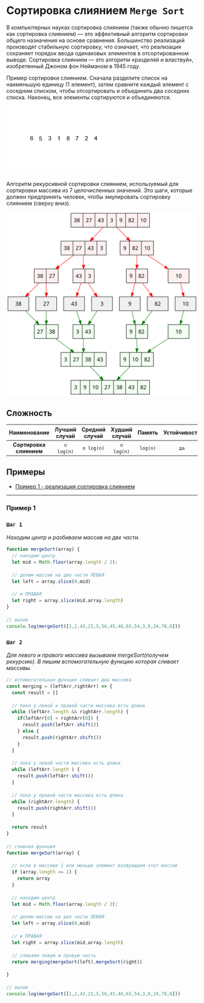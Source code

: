 # Сортировка слиянием `Merge Sort`

В компьютерных науках сортировка слиянием (также обычно пишется как сортировка слиянием) — это эффективный алгоритм сортировки общего назначения на основе сравнения. Большинство реализаций производят стабильную сортировку, что означает, что реализация сохраняет порядок ввода одинаковых элементов в отсортированном выводе. Сортировка слиянием — это алгоритм «разделяй и властвуй», изобретенный Джоном фон Нейманом в 1945 году.

Пример сортировки слиянием. Сначала разделите список на наименьшую единицу (1 элемент), затем сравните каждый элемент с соседним списком, чтобы отсортировать и объединить два соседних списка. Наконец, все элементы сортируются и объединяются.

![Быстрая сортировка](./img.gif)

Алгоритм рекурсивной сортировки слиянием, используемый для сортировки массива из 7 целочисленных значений. Это шаги, которые должен предпринять человек, чтобы эмулировать сортировку слиянием (сверху вниз).

![Быстрая сортировка](./img2.svg)

## Сложность

|      Наименование       |    Лучший случай    | Средний случай | Худший случай |   Память   | Устойчивость |               Комментарии               |
|:-----------------------:|:-------------------:|:--------------:|:-------------:|:----------:|:------------:|:---------------------------------------:|
| **Сортировка слиянием** |     `n log(n)`      |   `n log(n)`   |  `n log(n)`   |  `log(n)`  |     `да`     |                                         |


## Примеры

- [Пример 1 - реализация сортировка слиянием](#Пример-1)

---

### Пример 1

### `Шаг 1`

_Находим центр и разбиваем массив на две части._

````js
function mergeSort(array) {
  // находим центр
  let mid = Math.floor(array.length / 2);

  // делим массив на две части ЛЕВАЯ
  let left = array.slice(0,mid)

  // и ПРАВАЯ
  let right = array.slice(mid,array.length)
}

// вызов
console.log(mergeSort([1,2,43,21,5,56,45,46,65,54,3,8,24,78,6]))
````

### `Шаг 2`

_Для левого и правого массива вызываем mergeSort(получем рекурсию). В пишим вспомогательную функцию которая сливает массивы._

````js
// вспомогательная функция сливает два массива
const merging = (leftArr,rightArr) => {
  const result = []

  // пока у левой и правой части массива есть длина
  while (leftArr.length && rightArr.length) {
    if(leftArr[0] < rightArr[0]) {
      result.push(leftArr.shift())
    } else {
      result.push(rightArr.shift())
    }
  }

  // пока у левой части массива есть длина
  while (leftArr.length ) {
    result.push(leftArr.shift())
  }

  // пока у правой части массива есть длина
  while (rightArr.length) {
    result.push(rightArr.shift())
  }

  return result
}

// главная функция 
function mergeSort(array) {

  // если в массиве 1 или меньше элемент возвращаем этот массив
  if (array.length <= 1) {
    return array
  }

  // находим центр
  let mid = Math.floor(array.length / 2);

  // делим массив на две части ЛЕВАЯ
  let left = array.slice(0,mid)

  // и ПРАВАЯ
  let right = array.slice(mid,array.length)

  // сливаем левую и правую часть
  return merging(mergeSort(left),mergeSort(right))

}

// вызов
console.log(mergeSort([1,2,43,21,5,56,45,46,65,54,3,8,24,78,6]))
````
